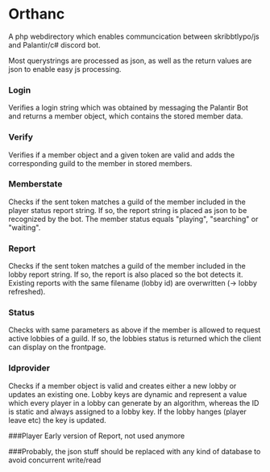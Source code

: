 # Orthanc
A php webdirectory which enables communcication between skribbtlypo/js and Palantir/c# discord bot.

Most querystrings are processed as json, as well as the return values are json to enable easy js processing.

### Login
Verifies a login string which was obtained by messaging the Palantir Bot and returns a member object, which contains the stored member data.

### Verify
Verifies if a member object and a given token are valid and adds the corresponding guild to the member in stored members.

### Memberstate
Checks if the sent token matches a guild of the member included in the player status report string. If so, the report string is placed as json to be recognized by the bot.
The member status equals "playing", "searching" or "waiting".

### Report
Checks if the sent token matches a guild of the member included in the lobby report string. If so, the report is also placed so the bot detects it.
Existing reports with the same filename (lobby id) are overwritten (-> lobby refreshed).

### Status
Checks with same parameters as above if the member is allowed to request active lobbies of a guild.
If so, the lobbies status is returned which the client can display on the frontpage.

### Idprovider
Checks if a member object is valid and creates either a new lobby or updates an existing one.
Lobby keys are dynamic and represent a value which every player in a lobby can generate by an algorithm, whereas the ID is static and always assigned to a lobby key.
If the lobby hanges (player leave etc) the key is updated.

###Player
Early version of Report, not used anymore




###Probably, the json stuff should be replaced with any kind of database to avoid concurrent write/read
